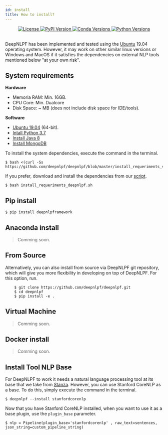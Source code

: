 ```yaml
---
id: install
title: How to install?
---
```


<div align="center">
    <a href="#">
        <img alt="License" src="https://img.shields.io/github/license/deepnlpf/deepnlpf">
    </a>
    <a href="https://pypi.org/project/deepnlpframework/">
        <img alt="PyPI Version" src="https://img.shields.io/pypi/v/deepnlpframework?color=blue">
    </a>
    <a href="https://anaconda.org/deepnlpframework">
        <img alt="Conda Versions" src="https://img.shields.io/conda/vn/deepnlpframework?color=blue&label=conda">
    </a>
    <a href="https://pypi.org/project/deepnlpframework/">
        <img alt="Python Versions" src="https://img.shields.io/pypi/pyversions/deepnlpframework?colorB=blue">
    </a>
</div>

<br>

DeepNLPF has been implemented and tested using the [Ubuntu](https://ubuntu.com/) 19.04 operating system. However, it may work on other similar linux versions or Windows and MacOS if it satisfies the dependencies on external NLP tools mentioned below "at your own risk".

## System requirements
<b>Hardware</b>
* Memoria RAM: Min. 16GB.
* CPU Core: Min. Dualcore
* Disk Space: ~ MB (does not include disk space for IDE/tools).

<b>Software</b>
* [Ubuntu 19.04](https://ubuntu.com/) (64-bit).
* [Intall Python 3.7](https://linuxize.com/post/how-to-install-python-3-7-on-ubuntu-18-04/) 
* [Install Java 8](https://tecadmin.net/install-oracle-java-8-ubuntu-via-ppa/)
* [Install MongoDB](https://docs.mongodb.com/manual/tutorial/install-mongodb-on-ubuntu/)

To install the system dependencies, execute the command in the terminal.

    $ bash <(curl -Ss https://github.com/deepnlpf/deepnlpf/blob/master/install_requeriments_system.sh)

If you prefer, download and install the dependencies from our [script](https://github.com/deepnlpf/deepnlpf/blob/master/install_requeriments_system.sh).

    $ bash install_requeriments_deepnlpf.sh

## Pip install

    $ pip install deepnlpframework

## Anaconda install

> Comming soon.

## From Source
Alternatively, you can also install from source via DeepNLPF git repository, which will give you more flexibility in developing on top of DeepNLPF. For this option, run.

        $ git clone https://github.com/deepnlpf/deepnlpf.git
        $ cd deepnlpf
        $ pip install -e .

## Virtual Machine

> Comming soon.

## Docker install

> Comming soon.

## Install Tool NLP Base

For DeepNLPF to work it needs a natural language processing tool at its base that we take from [Stanza](https://stanfordnlp.github.io/stanza/). However, you can use Stanford CoreNLP as a base. To do this, simply execute the command in the terminal.
        
    $ deepnlpf --install stanfordcorenlp

Now that you have Stanford CoreNLP installed, when you want to use it as a base plugin, use the ```plugin_base``` parameter.

    $ nlp = Pipeline(plugin_base='stanfordcorenlp' , raw_text=sentences, json_string=custom_pipeline_string)
